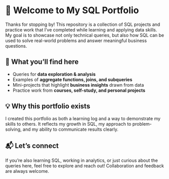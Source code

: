 # 👋 Welcome to My SQL Portfolio  

Thanks for stopping by! This repository is a collection of SQL projects and practice work that I’ve completed while learning and applying data skills. My goal is to showcase not only technical queries, but also how SQL can be used to solve real-world problems and answer meaningful business questions.  

## 🌟 What you’ll find here
- Queries for **data exploration & analysis**  
- Examples of **aggregate functions, joins, and subqueries**  
- Mini-projects that highlight **business insights** drawn from data  
- Practice work from **courses, self-study, and personal projects**  

## 💡 Why this portfolio exists  
I created this portfolio as both a learning log and a way to demonstrate my skills to others. It reflects my growth in SQL, my approach to problem-solving, and my ability to communicate results clearly.  

## 📬 Let’s connect  
If you’re also learning SQL, working in analytics, or just curious about the queries here, feel free to explore and reach out! Collaboration and feedback are always welcome.  

